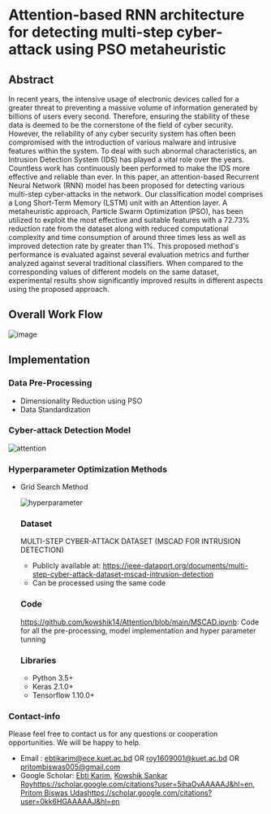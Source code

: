 # Attention-based RNN architecture for detecting multi-step cyber-attack using PSO metaheuristic
## Abstract
In recent years, the intensive usage of electronic devices called for a greater threat to preventing a massive volume of information generated by billions of users every second. Therefore, ensuring the stability of these data is deemed to be the cornerstone of the field of cyber security. However, the reliability of any cyber security system has often been compromised with the introduction of various malware and intrusive features within the system. To deal with such abnormal characteristics, an Intrusion Detection System (IDS) has played a vital role over the years. Countless work has continuously been performed to make the IDS more effective and reliable than ever. In this paper, an attention-based Recurrent Neural Network (RNN) model has been proposed for detecting various multi-step cyber-attacks in the network. Our classification model comprises a Long Short-Term Memory (LSTM) unit with an Attention layer. A metaheuristic approach, Particle Swarm Optimization (PSO), has been utilized to exploit the most effective and suitable features with a 72.73% reduction rate from the dataset along with reduced computational complexity and time consumption of around three times less as well as improved detection rate by greater than 1%. This proposed method's performance is evaluated against several evaluation metrics and further analyzed against several traditional classifiers. When compared to the corresponding values of different models on the same dataset, experimental results show significantly improved results in different aspects using the proposed approach.

## Overall Work Flow
![image](https://github.com/kowshik14/Attention/assets/97826581/98102af6-99d3-4fd4-b2c2-9db3a4c16d44)

## Implementation
### Data Pre-Processing

* Dimensionality Reduction using PSO
* Data Standardization

### Cyber-attack Detection Model

![attention](https://github.com/kowshik14/Attention/assets/153311023/0bd57fd0-38d8-4a87-9cc3-91d0088d07da)

### Hyperparameter Optimization Methods

* Grid Search Method

  ![hyperparameter](https://github.com/kowshik14/Attention/assets/153311023/bef6567d-608e-4c07-8fef-6cc589c9de56)

  ### Dataset

  MULTI-STEP CYBER-ATTACK DATASET (MSCAD FOR INTRUSION DETECTION)

  * Publicly available at: https://ieee-dataport.org/documents/multi-step-cyber-attack-dataset-mscad-intrusion-detection
  * Can be processed using the same code
 
  ### Code

  https://github.com/kowshik14/Attention/blob/main/MSCAD.ipynb: Code for all the pre-processing, model implementation and hyper parameter 
  tunning

  ### Libraries
   * Python 3.5+
   * Keras 2.1.0+
   * Tensorflow 1.10.0+

 ### Contact-info
 
  Please feel free to contact us for any questions or cooperation opportunities. We will be happy to help.
  * Email : ebtikarim@ece.kuet.ac.bd OR roy1609001@kuet.ac.bd OR pritombiswas005@gmail.com
  * Google Scholar: [Ebti Karim](https://scholar.google.com/citations?user=5ihaOvAAAAAJ&hl=en), [Kowshik Sankar Roy](https://scholar.google.com/citations?user=5ihaOvAAAAAJ&hl=en)https://scholar.google.com/citations?user=5ihaOvAAAAAJ&hl=en, [Pritom Biswas Udas](https://scholar.google.com/citations?user=0kk6HGAAAAAJ&hl=en)https://scholar.google.com/citations?user=0kk6HGAAAAAJ&hl=en
